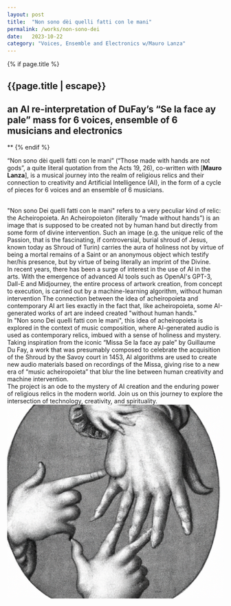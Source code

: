 ```yaml
---
layout: post
title:  "Non sono dèi quelli fatti con le mani"
permalink: /works/non-sono-dei
date:   2023-10-22
category: "Voices, Ensemble and Electronics w/Mauro Lanza"
---
```

{% if page.title %}
<h2>{{page.title | escape}}</h2>
<h2>an AI re-interpretation of DuFay’s “Se la face ay pale” mass for 6 voices, ensemble of 6 musicians and electronics</h2>
**
{% endif %}

“Non sono dèi quelli fatti con le mani” (“Those made with hands are not gods”, a quite literal quotation from the Acts 19, 26), co-written with [**Mauro Lanza**], is a musical journey into the realm of religious relics and their connection to creativity and Artificial Intelligence (AI), in the form of a cycle of pieces for 6 voices and an ensemble of 6 musicians.

 <br>
"Non sono Dei quelli fatti con le mani" refers to a very peculiar kind of relic: the Acheiropoieta. An Acheiropoieton (literally “made without hands”) is an image that is supposed to be created not by human hand but directly from some form of divine intervention. Such an image (e.g. the unique relic of the Passion, that is the fascinating, if controversial, burial shroud of Jesus, known today as Shroud of Turin) carries the aura of holiness not by virtue of being a mortal remains of a Saint or an anonymous object which testify her/his presence, but by virtue of being literally an imprint of the Divine.  

 <br>
In recent years, there has been a surge of interest in the use of AI in the arts. With the emergence of advanced AI tools such as OpenAI's GPT-3, Dall-E and Midjourney, the entire process of artwork creation, from concept to execution, is carried out by a machine-learning algorithm, without human intervention The connection between the idea of acheiropoieta and contemporary AI art lies exactly in the fact that, like acheiropoieta, some AI-generated works of art are indeed created "without human hands."

 <br>
In "Non sono Dei quelli fatti con le mani", this idea of acheiropoieta is explored in the context of music composition, where AI-generated audio is used as contemporary relics, imbued with a sense of holiness and mystery.
Taking inspiration from the iconic “Missa Se la face ay pale” by Guillaume Du Fay, a work that was presumably composed to celebrate the acquisition of the Shroud by the Savoy court in 1453, AI algorithms are used to create new audio materials based on recordings of the Missa, giving rise to a new era of “music acheiropoieta” that blur the line between human creativity and machine intervention.

 <br>
The project is an ode to the mystery of AI creation and the enduring power of religious relics in the modern world. Join us on this journey to explore the intersection of technology, creativity, and spirituality.

<br>

<img src='/assets/nsd-image1.png' width='600' height='450'>

